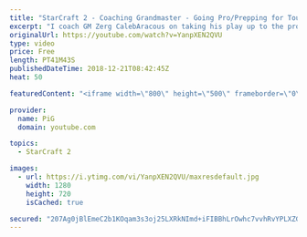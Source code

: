 ```yaml
---
title: "StarCraft 2 - Coaching Grandmaster - Going Pro/Prepping for Tournaments"
excerpt: "I coach GM Zerg CalebAracous on taking his play up to the pro level and preparing for tournaments.\r \r Notes: https://docs.google.com/document/d/1F0z17cftqf0r7R4gq9UBJye9I3H1YszhgXBvrMUAscE/edit?usp=sharing -- Watch live at https://www.twitch.tv/x5_pig"
originalUrl: https://youtube.com/watch?v=YanpXEN2QVU
type: video
price: Free
length: PT41M43S
publishedDateTime: 2018-12-21T08:42:45Z
heat: 50

featuredContent: "<iframe width=\"800\" height=\"500\" frameborder=\"0\" src=\"https://www.youtube.com/embed/YanpXEN2QVU\" allow=\"accelerometer; autoplay; encrypted-media; gyroscope; picture-in-picture\" allowfullscreen></iframe>"

provider:
  name: PiG
  domain: youtube.com

topics:
  - StarCraft 2

images:
  - url: https://i.ytimg.com/vi/YanpXEN2QVU/maxresdefault.jpg
    width: 1280
    height: 720
    isCached: true

secured: "207Ag0jBlEmeC2b1KOqam3s3oj25LXRkNImd+iFIBBhLrOwhc7vvhRvYPLXZGZf00pzzU8DUNknYOHnzURT9BSJrs45jB/OTvZfmyhfFr8SVSohkrdEOkP4GMoaZro+cZZgLiGjmgPmpsh3AgXTUgYu2YTj/C31oCGltwktAs2VRQ1G7O8CwpzYarUbw9mKGtCrjC5WL17B/4n4EY2WXocqNpzU6wJTVrqDtvH+KuQUW35kgZQrq7sz88qqyC4Uv+XZAcBcvt0CfpcomwysmEhhoht1JmFsUv+H7FPbv6nFygUUO1jaCe4uca9TuK8Od8S7n+04OTDrVnOuG5ArW9fp/aVPhQmGKXFq677KNddEHaa1BsZBckVF8ygmIC/ZoH6FXGKUCmnEzFnBxrsAOYZhzcrgD6D3EiFLotJD7Urg=;Ib6v9zX4Ld0gPFgwbl3feA=="
---
```


